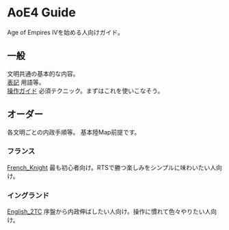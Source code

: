 # AoE4 Guide
Age of Empires IVを始める人向けガイド。
## 一般
文明共通の基本的な内容。  
[表記](/term.md) 用語等。  
[操作ガイド](/operate.md) 必須テクニック。まずはこれを使いこなそう。
## オーダー
各文明ごとの内政手順等。
基本陸Map前提です。
### フランス
[French_Knight](/french_knight.md) 最も初心者向け。RTSで勝つ楽しみをシンプルに味わいたい人向け。

### イングランド
[English_2TC](/english_2TC.md) 序盤から内政伸ばしたい人向け。操作に慣れて色々やりたい人向け。